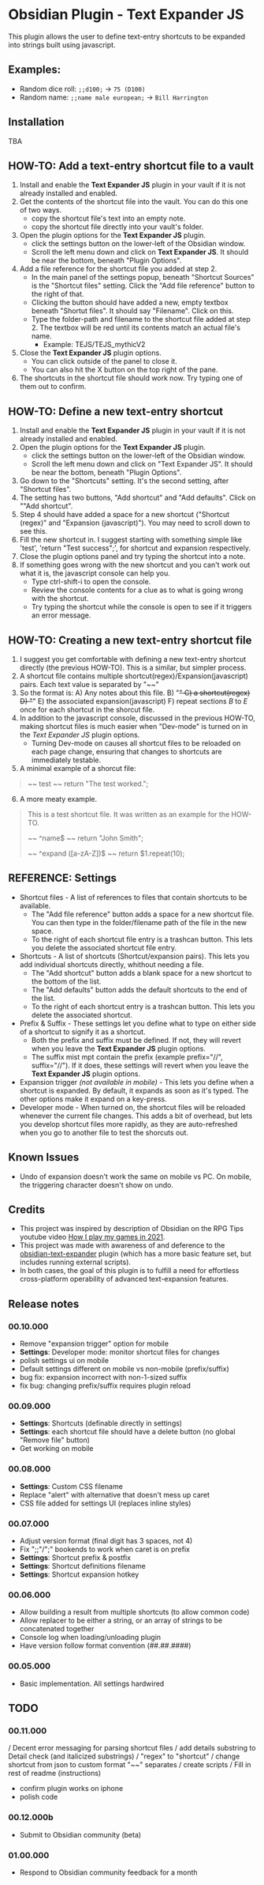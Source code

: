 # Obsidian Plugin - Text Expander JS

This plugin allows the user to define text-entry shortcuts to be expanded into strings built using javascript.

## Examples:
- Random dice roll: `;;d100;` -> `75 (D100)`
- Random name: `;;name male european;` -> `Bill Harrington`

## Installation
TBA

## HOW-TO: Add a text-entry shortcut file to a vault
1) Install and enable the __Text Expander JS__ plugin in your vault if it is not already installed and enabled.
2) Get the contents of the shortcut file into the vault.  You can do this one of two ways.
    * copy the shortcut file's text into an empty note.
    * copy the shortcut file directly into your vault's folder.
3) Open the plugin options for the __Text Expander JS__ plugin.
    * click the settings button on the lower-left of the Obsidian window.
    * Scroll the left menu down and click on __Text Expander JS__.  It should be near the bottom, beneath "Plugin Options".
4) Add a file reference for the shortcut file you added at step 2.
    * In the main panel of the settings popup, beneath "Shortcut Sources" is the "Shortcut files" setting.  Click the "Add file reference" button to the right of that.
    * Clicking the button should have added a new, empty textbox beneath "Shortut files".  It should say "Filename".  Click on this.
    * Type the folder-path and filename to the shortcut file added at step 2.  The textbox will be red until its contents match an actual file's name.
        - Example: TEJS/TEJS_mythicV2
5) Close the __Text Expander JS__ plugin options.
    * You can click outside of the panel to close it.
    * You can also hit the X button on the top right of the pane.
6) The shortcuts in the shortcut file should work now.  Try typing one of them out to confirm.

## HOW-TO: Define a new text-entry shortcut
1) Install and enable the __Text Expander JS__ plugin in your vault if it is not already installed and enabled.
2) Open the plugin options for the __Text Expander JS__ plugin.
    * click the settings button on the lower-left of the Obsidian window.
    * Scroll the left menu down and click on "Text Expander JS".  It should be near the bottom, beneath "Plugin Options".
3) Go down to the "Shortcuts" setting.  It's the second setting, after "Shortcut files".
4) The setting has two buttons, "Add shortcut" and "Add defaults".  Click on ""Add shortcut".
5) Step 4 should have added a space for a new shortcut ("Shortcut (regex)" and "Expansion (javascript)").  You may need to scroll down to see this.
6) Fill the new shortcut in.  I suggest starting with something simple like 'test', 'return "Test success";', for shortcut and expansion respectively.
7) Close the plugin options panel and try typing the shortcut into a note.
8) If something goes wrong with the new shortcut and you can't work out what it is, the javascript console can help you.
    * Type ctrl-shift-i to open the console.
    * Review the console contents for a clue as to what is going wrong with the shortcut.
    * Try typing the shortcut while the console is open to see if it triggers an error message.

## HOW-TO: Creating a new text-entry shortcut file
1) I suggest you get comfortable with defining a new text-entry shortcut directly (the previous HOW-TO).  This is a similar, but simpler process.
2) A shortcut file contains multiple shortcut(regex)/Expansion(javascript) pairs.  Each text value is separated by "~~"
3) So the format is:
    A) Any notes about this file.
    B) "~~"
    C) a shortcut(regex)
    D) "~~"
    E) the associated expansion(javascript)
    F) repeat sections _B_ to _E_ once for each shortcut in the shorcut file.
4) In addition to the javascript console, discussed in the previous HOW-TO, making shortcut files is much easier when "Dev-mode" is turned on in the _Text Expander JS_ plugin options.
    * Turning Dev-mode on causes all shortcut files to be reloaded on each page change, ensuring that changes to shortcuts are immediately testable.
5) A minimal example of a shorcut file:
>~~
>test
>~~
>return "The test worked.";

6) A more meaty example.
> This is a test shortcut file.
> It was written as an example for the HOW-TO.
>
> ~~
> ^name$
> ~~
> return "John Smith";
>
> ~~
> ^expand ([a-zA-Z])$
> ~~
> return $1.repeat(10);
>


## REFERENCE: Settings
- Shortcut files - A list of references to files that contain shortcuts to be available.
    * The "Add file reference" button adds a space for a new shortcut file.  You can then type in the folder/filename path of the file in the new space.
    * To the right of each shortcut file entry is a trashcan button.  This lets you delete the associated shortcut file entry.
- Shortcuts - A list of shortcuts (Shortcut/expansion pairs).  This lets you add individual shortcuts directly, whithout needing a file.
    * The "Add shortcut" button adds a blank space for a new shortcut to the bottom of the list.
    * The "Add defaults" button adds the default shortcuts to the end of the list.
    * To the right of each shortcut entry is a trashcan button.  This lets you delete the associated shortcut.
- Prefix & Suffix - These settings let you define what to type on either side of a shortcut to signify it as a shortcut.
    * Both the prefix and suffix must be defined.  If not, they will revert when you leave the __Text Expander JS__ plugin options.
    * The suffix mist mpt contain the prefix (example prefix="//", suffix="//").  If it does, these settings will revert when you leave the __Text Expander JS__ plugin options.
- Expansion trigger _(not available in mobile)_ - This lets you define when a shortcut is expanded.  By default, it expands as soon as it's typed.  The other options make it expand on a key-press.
- Developer mode - When turned on, the shortcut files will be reloaded whenever the current file changes.  This adds a bit of overhead, but lets you develop shortcut files more rapidly, as they are auto-refreshed when you go to another file to test the shorcuts out.

## Known Issues
- Undo of expansion doesn't work the same on mobile vs PC.  On mobile, the triggering character doesn't show on undo.

## Credits
- This project was inspired by description of Obsidian on the RPG Tips youtube video <a href='https://www.youtube.com/watch?v=XTFFzuZVcPk' target='_blank'>How I play my games in 2021</a>.
- This project was made with awareness of and deference to the <a href='https://github.com/konodyuk/obsidian-text-expander' target='_blank'>obsidian-text-expander</a> plugin (which has a more basic feature set, but includes running external scripts).
- In both cases, the goal of this plugin is to fulfill a need for effortless cross-platform operability of advanced text-expansion features.

## Release notes

### 00.10.000
- Remove "expansion trigger" option for mobile
- **Settings**: Developer mode: monitor shortcut files for changes
- polish settings ui on mobile
- Default settings different on mobile vs non-mobile (prefix/suffix)
- bug fix: expansion incorrect with non-1-sized suffix
- fix bug: changing prefix/suffix requires plugin reload

### 00.09.000
- **Settings**: Shortcuts (definable directly in settings)
- **Settings**: each shortcut file should have a delete button (no global "Remove file" button)
- Get working on mobile

### 00.08.000
- **Settings**: Custom CSS filename
- Replace "alert" with alternative that doesn't mess up caret
- CSS file added for settings UI (replaces inline styles)

### 00.07.000
- Adjust version format (final digit has 3 spaces, not 4)
- Fix ";;"/";" bookends to work when caret is on prefix
- **Settings**: Shortcut prefix & postfix
- **Settings**: Shortcut definitions filename
- **Settings**: Shortcut expansion hotkey

### 00.06.000
- Allow building a result from multiple shortcuts (to allow common code)
- Allow replacer to be either a string, or an array of strings to be concatenated together
- Console log when loading/unloading plugin
- Have version follow format convention (##.##.####)

### 00.05.000
- Basic implementation.  All settings hardwired

## TODO

### 00.11.000
/ Decent error messaging for parsing shortcut files
/ add details substring to Detail check (and italicized substrings)
/ "regex" to "shortcut"
/ change shortcut from json to custom format "~~" separates
/ create scripts
/ Fill in rest of readme (instructions)
- confirm plugin works on iphone
- polish code

### 00.12.000b
- Submit to Obsidian community (beta)

### 01.00.000
- Respond to Obsidian community feedback for a month
